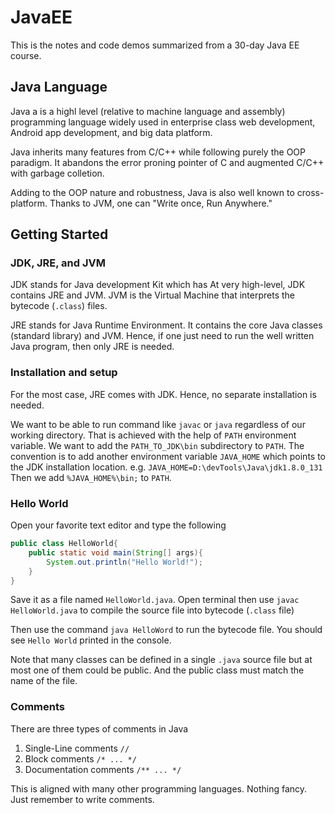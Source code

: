 # JavaEE

This is the notes and code demos summarized from a 30-day Java EE course.

## Java Language

Java a is a highl level (relative to machine language and assembly) programming language widely used in enterprise class web development, Android app development, and big data platform.

Java inherits many features from C/C++ while following purely the OOP paradigm. It abandons the error proning pointer of C and augmented C/C++ with garbage colletion.

Adding to the OOP nature and robustness, Java is also well known to cross-platform. Thanks to JVM, one can "Write once, Run Anywhere."

## Getting Started

### JDK, JRE, and JVM

JDK stands for Java development Kit which has At very high-level, JDK contains JRE and JVM. JVM is the Virtual Machine that interprets the bytecode (`.class`) files.

JRE stands for Java Runtime Environment. It contains the core Java classes (standard library) and JVM. Hence, if one just need to run the well written Java program, then only JRE is needed.

### Installation and setup

For the most case, JRE comes with JDK. Hence, no separate installation is needed.

We want to be able to run command like `javac` or `java` regardless of our working directory. That is achieved with the help of `PATH` environment variable. We want to add the `PATH_TO_JDK\bin` subdirectory to `PATH`. The convention is to add another environment variable `JAVA_HOME` which points to the JDK installation location. e.g. `JAVA_HOME=D:\devTools\Java\jdk1.8.0_131`
Then we add `%JAVA_HOME%\bin;` to `PATH`.

### Hello World

Open your favorite text editor and type the following

```java
public class HelloWorld{
    public static void main(String[] args){
        System.out.println("Hello World!");
    }
}
```

Save it as a file named `HelloWorld.java`. Open terminal then use `javac HelloWorld.java` to compile the source file into bytecode (`.class` file)

Then use the command `java HelloWord` to run the bytecode file. You should see `Hello World` printed in the console.

Note that many classes can be defined in a single `.java` source file but at most one of them could be public. And the public class must match the name of the file.

### Comments

There are three types of comments in Java

1. Single-Line comments `//`
2. Block comments `/* ... */`
3. Documentation comments `/** ... */`

This is aligned with many other programming languages. Nothing fancy. Just remember to write comments.
